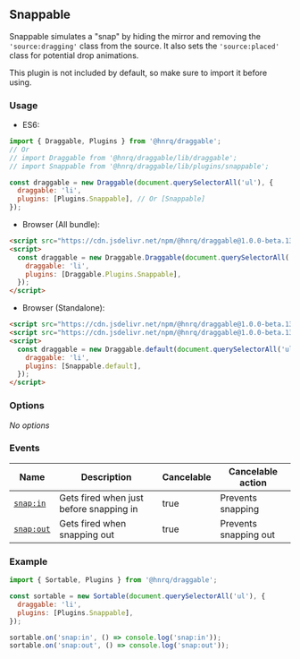 ## Snappable

Snappable simulates a "snap" by hiding the mirror and removing the `'source:dragging'` class from the source.
It also sets the `'source:placed'` class for potential drop animations.

This plugin is not included by default, so make sure to import it before using.

### Usage

- ES6:

```js
import { Draggable, Plugins } from '@hnrq/draggable';
// Or
// import Draggable from '@hnrq/draggable/lib/draggable';
// import Snappable from '@hnrq/draggable/lib/plugins/snappable';

const draggable = new Draggable(document.querySelectorAll('ul'), {
  draggable: 'li',
  plugins: [Plugins.Snappable], // Or [Snappable]
});
```

- Browser (All bundle):

```html
<script src="https://cdn.jsdelivr.net/npm/@hnrq/draggable@1.0.0-beta.13/lib/draggable.bundle.js"></script>
<script>
  const draggable = new Draggable.Draggable(document.querySelectorAll('ul'), {
    draggable: 'li',
    plugins: [Draggable.Plugins.Snappable],
  });
</script>
```

- Browser (Standalone):

```html
<script src="https://cdn.jsdelivr.net/npm/@hnrq/draggable@1.0.0-beta.13/lib/draggable.js"></script>
<script src="https://cdn.jsdelivr.net/npm/@hnrq/draggable@1.0.0-beta.13/lib/plugins/snappable.js"></script>
<script>
  const draggable = new Draggable.default(document.querySelectorAll('ul'), {
    draggable: 'li',
    plugins: [Snappable.default],
  });
</script>
```

### Options

_No options_

### Events

| Name                  | Description                             | Cancelable | Cancelable action     |
| --------------------- | --------------------------------------- | ---------- | --------------------- |
| [`snap:in`][snapin]   | Gets fired when just before snapping in | true       | Prevents snapping     |
| [`snap:out`][snapout] | Gets fired when snapping out            | true       | Prevents snapping out |

[snapin]: SnapEvent#snapinevent
[snapout]: SnapEvent#snapoutevent

### Example

```js
import { Sortable, Plugins } from '@hnrq/draggable';

const sortable = new Sortable(document.querySelectorAll('ul'), {
  draggable: 'li',
  plugins: [Plugins.Snappable],
});

sortable.on('snap:in', () => console.log('snap:in'));
sortable.on('snap:out', () => console.log('snap:out'));
```
